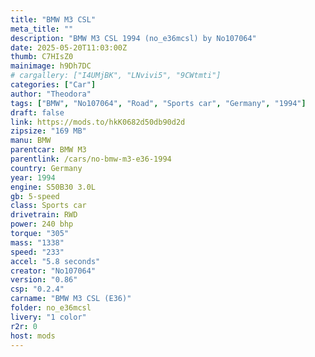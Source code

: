 ```yaml
---
title: "BMW M3 CSL"
meta_title: ""
description: "BMW M3 CSL 1994 (no_e36mcsl) by No107064"
date: 2025-05-20T11:03:00Z
thumb: C7HIsZ0
mainimage: h9Dh7DC
# cargallery: ["I4UMjBK", "LNvivi5", "9CWtmti"]
categories: ["Car"]
author: "Theodora"
tags: ["BMW", "No107064", "Road", "Sports car", "Germany", "1994"]
draft: false
link: https://mods.to/hkK0682d50db90d2d
zipsize: "169 MB"
manu: BMW
parentcar: BMW M3
parentlink: /cars/no-bmw-m3-e36-1994
country: Germany
year: 1994
engine: S50B30 3.0L
gb: 5-speed
class: Sports car
drivetrain: RWD
power: 240 bhp 
torque: "305"
mass: "1338"
speed: "233"
accel: "5.8 seconds"
creator: "No107064"
version: "0.86"
csp: "0.2.4"
carname: "BMW M3 CSL (E36)"
folder: no_e36mcsl
livery: "1 color"
r2r: 0
host: mods
---
```

